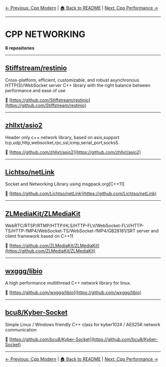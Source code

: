 [← Previous: Cpp Modern](cpp-modern.txt) | [🏠 Back to README](../README.md) | [Next: Cpp Performance →](cpp-performance.txt)

---

# CPP NETWORKING

**6 repositories**

---

## [Stiffstream/restinio](https://github.com/Stiffstream/restinio)

Cross-platform, efficient, customizable, and robust asynchronous HTTP(S)/WebSocket server C++ library with the right balance between performance and ease of use

🔗 [https://github.com/Stiffstream/restinio](https://github.com/Stiffstream/restinio)

---

## [zhllxt/asio2](https://github.com/zhllxt/asio2)

Header only c++ network library, based on asio,support tcp,udp,http,websocket,rpc,ssl,icmp,serial_port,socks5.

🔗 [https://github.com/zhllxt/asio2](https://github.com/zhllxt/asio2)

---

## [Lichtso/netLink](https://github.com/Lichtso/netLink)

Socket and Networking Library using msgpack.org[C++11]

🔗 [https://github.com/Lichtso/netLink](https://github.com/Lichtso/netLink)

---

## [ZLMediaKit/ZLMediaKit](https://github.com/ZLMediaKit/ZLMediaKit)

WebRTC/RTSP/RTMP/HTTP/HLS/HTTP-FLV/WebSocket-FLV/HTTP-TS/HTTP-fMP4/WebSocket-TS/WebSocket-fMP4/GB28181/SRT server and client framework based on C++11

🔗 [https://github.com/ZLMediaKit/ZLMediaKit](https://github.com/ZLMediaKit/ZLMediaKit)

---

## [wxggg/libio](https://github.com/wxggg/libio)

A high performance multithread C++ network library for linux.

🔗 [https://github.com/wxggg/libio](https://github.com/wxggg/libio)

---

## [bcu8/Kyber-Socket](https://github.com/bcu8/Kyber-Socket)

Simple Linux / Windows friendly C++ class for kyber1024 / AES256 network communication

🔗 [https://github.com/bcu8/Kyber-Socket](https://github.com/bcu8/Kyber-Socket)

---


[← Previous: Cpp Modern](cpp-modern.txt) | [🏠 Back to README](../README.md) | [Next: Cpp Performance →](cpp-performance.txt)
